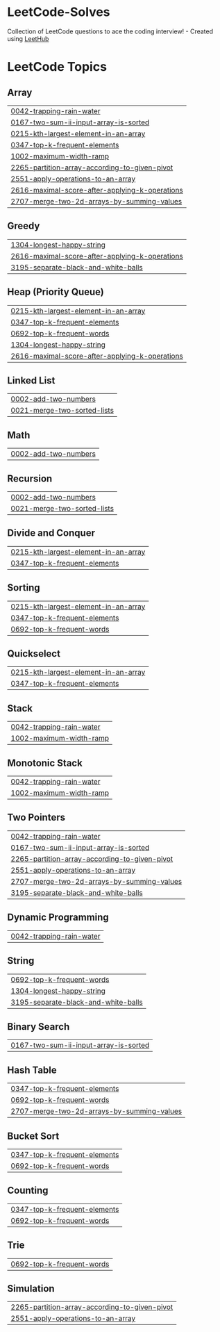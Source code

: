 # LeetCode-Solves
Collection of LeetCode questions to ace the coding interview! - Created using [LeetHub](https://github.com/QasimWani/LeetHub)

<!---LeetCode Topics Start-->
# LeetCode Topics
## Array
|  |
| ------- |
| [0042-trapping-rain-water](https://github.com/rei-naissance/LeetCode-Solves/tree/master/0042-trapping-rain-water) |
| [0167-two-sum-ii-input-array-is-sorted](https://github.com/rei-naissance/LeetCode-Solves/tree/master/0167-two-sum-ii-input-array-is-sorted) |
| [0215-kth-largest-element-in-an-array](https://github.com/rei-naissance/LeetCode-Solves/tree/master/0215-kth-largest-element-in-an-array) |
| [0347-top-k-frequent-elements](https://github.com/rei-naissance/LeetCode-Solves/tree/master/0347-top-k-frequent-elements) |
| [1002-maximum-width-ramp](https://github.com/rei-naissance/LeetCode-Solves/tree/master/1002-maximum-width-ramp) |
| [2265-partition-array-according-to-given-pivot](https://github.com/rei-naissance/LeetCode-Solves/tree/master/2265-partition-array-according-to-given-pivot) |
| [2551-apply-operations-to-an-array](https://github.com/rei-naissance/LeetCode-Solves/tree/master/2551-apply-operations-to-an-array) |
| [2616-maximal-score-after-applying-k-operations](https://github.com/rei-naissance/LeetCode-Solves/tree/master/2616-maximal-score-after-applying-k-operations) |
| [2707-merge-two-2d-arrays-by-summing-values](https://github.com/rei-naissance/LeetCode-Solves/tree/master/2707-merge-two-2d-arrays-by-summing-values) |
## Greedy
|  |
| ------- |
| [1304-longest-happy-string](https://github.com/rei-naissance/LeetCode-Solves/tree/master/1304-longest-happy-string) |
| [2616-maximal-score-after-applying-k-operations](https://github.com/rei-naissance/LeetCode-Solves/tree/master/2616-maximal-score-after-applying-k-operations) |
| [3195-separate-black-and-white-balls](https://github.com/rei-naissance/LeetCode-Solves/tree/master/3195-separate-black-and-white-balls) |
## Heap (Priority Queue)
|  |
| ------- |
| [0215-kth-largest-element-in-an-array](https://github.com/rei-naissance/LeetCode-Solves/tree/master/0215-kth-largest-element-in-an-array) |
| [0347-top-k-frequent-elements](https://github.com/rei-naissance/LeetCode-Solves/tree/master/0347-top-k-frequent-elements) |
| [0692-top-k-frequent-words](https://github.com/rei-naissance/LeetCode-Solves/tree/master/0692-top-k-frequent-words) |
| [1304-longest-happy-string](https://github.com/rei-naissance/LeetCode-Solves/tree/master/1304-longest-happy-string) |
| [2616-maximal-score-after-applying-k-operations](https://github.com/rei-naissance/LeetCode-Solves/tree/master/2616-maximal-score-after-applying-k-operations) |
## Linked List
|  |
| ------- |
| [0002-add-two-numbers](https://github.com/rei-naissance/LeetCode-Solves/tree/master/0002-add-two-numbers) |
| [0021-merge-two-sorted-lists](https://github.com/rei-naissance/LeetCode-Solves/tree/master/0021-merge-two-sorted-lists) |
## Math
|  |
| ------- |
| [0002-add-two-numbers](https://github.com/rei-naissance/LeetCode-Solves/tree/master/0002-add-two-numbers) |
## Recursion
|  |
| ------- |
| [0002-add-two-numbers](https://github.com/rei-naissance/LeetCode-Solves/tree/master/0002-add-two-numbers) |
| [0021-merge-two-sorted-lists](https://github.com/rei-naissance/LeetCode-Solves/tree/master/0021-merge-two-sorted-lists) |
## Divide and Conquer
|  |
| ------- |
| [0215-kth-largest-element-in-an-array](https://github.com/rei-naissance/LeetCode-Solves/tree/master/0215-kth-largest-element-in-an-array) |
| [0347-top-k-frequent-elements](https://github.com/rei-naissance/LeetCode-Solves/tree/master/0347-top-k-frequent-elements) |
## Sorting
|  |
| ------- |
| [0215-kth-largest-element-in-an-array](https://github.com/rei-naissance/LeetCode-Solves/tree/master/0215-kth-largest-element-in-an-array) |
| [0347-top-k-frequent-elements](https://github.com/rei-naissance/LeetCode-Solves/tree/master/0347-top-k-frequent-elements) |
| [0692-top-k-frequent-words](https://github.com/rei-naissance/LeetCode-Solves/tree/master/0692-top-k-frequent-words) |
## Quickselect
|  |
| ------- |
| [0215-kth-largest-element-in-an-array](https://github.com/rei-naissance/LeetCode-Solves/tree/master/0215-kth-largest-element-in-an-array) |
| [0347-top-k-frequent-elements](https://github.com/rei-naissance/LeetCode-Solves/tree/master/0347-top-k-frequent-elements) |
## Stack
|  |
| ------- |
| [0042-trapping-rain-water](https://github.com/rei-naissance/LeetCode-Solves/tree/master/0042-trapping-rain-water) |
| [1002-maximum-width-ramp](https://github.com/rei-naissance/LeetCode-Solves/tree/master/1002-maximum-width-ramp) |
## Monotonic Stack
|  |
| ------- |
| [0042-trapping-rain-water](https://github.com/rei-naissance/LeetCode-Solves/tree/master/0042-trapping-rain-water) |
| [1002-maximum-width-ramp](https://github.com/rei-naissance/LeetCode-Solves/tree/master/1002-maximum-width-ramp) |
## Two Pointers
|  |
| ------- |
| [0042-trapping-rain-water](https://github.com/rei-naissance/LeetCode-Solves/tree/master/0042-trapping-rain-water) |
| [0167-two-sum-ii-input-array-is-sorted](https://github.com/rei-naissance/LeetCode-Solves/tree/master/0167-two-sum-ii-input-array-is-sorted) |
| [2265-partition-array-according-to-given-pivot](https://github.com/rei-naissance/LeetCode-Solves/tree/master/2265-partition-array-according-to-given-pivot) |
| [2551-apply-operations-to-an-array](https://github.com/rei-naissance/LeetCode-Solves/tree/master/2551-apply-operations-to-an-array) |
| [2707-merge-two-2d-arrays-by-summing-values](https://github.com/rei-naissance/LeetCode-Solves/tree/master/2707-merge-two-2d-arrays-by-summing-values) |
| [3195-separate-black-and-white-balls](https://github.com/rei-naissance/LeetCode-Solves/tree/master/3195-separate-black-and-white-balls) |
## Dynamic Programming
|  |
| ------- |
| [0042-trapping-rain-water](https://github.com/rei-naissance/LeetCode-Solves/tree/master/0042-trapping-rain-water) |
## String
|  |
| ------- |
| [0692-top-k-frequent-words](https://github.com/rei-naissance/LeetCode-Solves/tree/master/0692-top-k-frequent-words) |
| [1304-longest-happy-string](https://github.com/rei-naissance/LeetCode-Solves/tree/master/1304-longest-happy-string) |
| [3195-separate-black-and-white-balls](https://github.com/rei-naissance/LeetCode-Solves/tree/master/3195-separate-black-and-white-balls) |
## Binary Search
|  |
| ------- |
| [0167-two-sum-ii-input-array-is-sorted](https://github.com/rei-naissance/LeetCode-Solves/tree/master/0167-two-sum-ii-input-array-is-sorted) |
## Hash Table
|  |
| ------- |
| [0347-top-k-frequent-elements](https://github.com/rei-naissance/LeetCode-Solves/tree/master/0347-top-k-frequent-elements) |
| [0692-top-k-frequent-words](https://github.com/rei-naissance/LeetCode-Solves/tree/master/0692-top-k-frequent-words) |
| [2707-merge-two-2d-arrays-by-summing-values](https://github.com/rei-naissance/LeetCode-Solves/tree/master/2707-merge-two-2d-arrays-by-summing-values) |
## Bucket Sort
|  |
| ------- |
| [0347-top-k-frequent-elements](https://github.com/rei-naissance/LeetCode-Solves/tree/master/0347-top-k-frequent-elements) |
| [0692-top-k-frequent-words](https://github.com/rei-naissance/LeetCode-Solves/tree/master/0692-top-k-frequent-words) |
## Counting
|  |
| ------- |
| [0347-top-k-frequent-elements](https://github.com/rei-naissance/LeetCode-Solves/tree/master/0347-top-k-frequent-elements) |
| [0692-top-k-frequent-words](https://github.com/rei-naissance/LeetCode-Solves/tree/master/0692-top-k-frequent-words) |
## Trie
|  |
| ------- |
| [0692-top-k-frequent-words](https://github.com/rei-naissance/LeetCode-Solves/tree/master/0692-top-k-frequent-words) |
## Simulation
|  |
| ------- |
| [2265-partition-array-according-to-given-pivot](https://github.com/rei-naissance/LeetCode-Solves/tree/master/2265-partition-array-according-to-given-pivot) |
| [2551-apply-operations-to-an-array](https://github.com/rei-naissance/LeetCode-Solves/tree/master/2551-apply-operations-to-an-array) |
<!---LeetCode Topics End-->